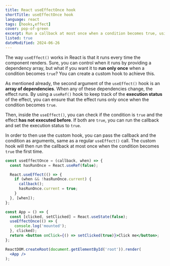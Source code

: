 ```yaml
---
title: React useEffectOnce hook
shortTitle: useEffectOnce hook
language: react
tags: [hooks,effect]
cover: pop-of-green
excerpt: Run a callback at most once when a condition becomes true, using a custom React hook.
listed: true
dateModified: 2024-06-26
---
```


The way `useEffect()` works in React is that it runs every time the component renders. Sure, you can control when it runs by providing a dependency array, but what if you want it to **run only once** when a condition becomes `true`? You can create a custom hook to achieve this.

As mentioned already, the second argument of the `useEffect()` hook is an **array of dependencies**. When any of these dependencies change, the effect runs. By using a `useRef()` hook to keep track of the **execution status** of the effect, you can ensure that the effect runs only once when the condition becomes `true`.

Then, inside the `useEffect()`, you can check if the condition is `true` and the effect **has not executed before**. If both are `true`, you can run the callback and set the execution status to `true`.

In order to then use the custom hook, you can pass the callback and the condition as arguments, same as a regular `useEffect()` call. The custom hook will then run the callback at most once when the condition becomes `true` the first time.

```jsx
const useEffectOnce = (callback, when) => {
  const hasRunOnce = React.useRef(false);

  React.useEffect(() => {
    if (when && !hasRunOnce.current) {
      callback();
      hasRunOnce.current = true;
    }
  }, [when]);
};

const App = () => {
  const [clicked, setClicked] = React.useState(false);
  useEffectOnce(() => {
    console.log('mounted');
  }, clicked);
  return <button onClick={() => setClicked(true)}>Click me</button>;
};

ReactDOM.createRoot(document.getElementById('root')).render(
  <App />
);
```

